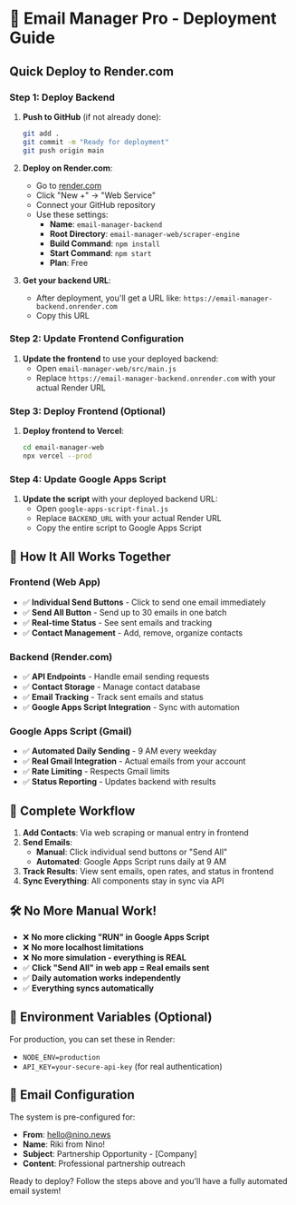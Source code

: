 # 🚀 Email Manager Pro - Deployment Guide

## Quick Deploy to Render.com

### Step 1: Deploy Backend
1. **Push to GitHub** (if not already done):
   ```bash
   git add .
   git commit -m "Ready for deployment"
   git push origin main
   ```

2. **Deploy on Render.com**:
   - Go to [render.com](https://render.com)
   - Click "New +" → "Web Service"
   - Connect your GitHub repository
   - Use these settings:
     - **Name**: `email-manager-backend`
     - **Root Directory**: `email-manager-web/scraper-engine`
     - **Build Command**: `npm install`
     - **Start Command**: `npm start`
     - **Plan**: Free

3. **Get your backend URL**:
   - After deployment, you'll get a URL like: `https://email-manager-backend.onrender.com`
   - Copy this URL

### Step 2: Update Frontend Configuration
1. **Update the frontend** to use your deployed backend:
   - Open `email-manager-web/src/main.js`
   - Replace `https://email-manager-backend.onrender.com` with your actual Render URL

### Step 3: Deploy Frontend (Optional)
1. **Deploy frontend to Vercel**:
   ```bash
   cd email-manager-web
   npx vercel --prod
   ```

### Step 4: Update Google Apps Script
1. **Update the script** with your deployed backend URL:
   - Open `google-apps-script-final.js`
   - Replace `BACKEND_URL` with your actual Render URL
   - Copy the entire script to Google Apps Script

## 🎯 How It All Works Together

### **Frontend (Web App)**
- ✅ **Individual Send Buttons** - Click to send one email immediately
- ✅ **Send All Button** - Send up to 30 emails in one batch
- ✅ **Real-time Status** - See sent emails and tracking
- ✅ **Contact Management** - Add, remove, organize contacts

### **Backend (Render.com)**
- ✅ **API Endpoints** - Handle email sending requests
- ✅ **Contact Storage** - Manage contact database
- ✅ **Email Tracking** - Track sent emails and status
- ✅ **Google Apps Script Integration** - Sync with automation

### **Google Apps Script (Gmail)**
- ✅ **Automated Daily Sending** - 9 AM every weekday
- ✅ **Real Gmail Integration** - Actual emails from your account
- ✅ **Rate Limiting** - Respects Gmail limits
- ✅ **Status Reporting** - Updates backend with results

## 🔄 Complete Workflow

1. **Add Contacts**: Via web scraping or manual entry in frontend
2. **Send Emails**: 
   - **Manual**: Click individual send buttons or "Send All"
   - **Automated**: Google Apps Script runs daily at 9 AM
3. **Track Results**: View sent emails, open rates, and status in frontend
4. **Sync Everything**: All components stay in sync via API

## 🛠 No More Manual Work!

- ❌ **No more clicking "RUN" in Google Apps Script**
- ❌ **No more localhost limitations**
- ❌ **No more simulation - everything is REAL**
- ✅ **Click "Send All" in web app = Real emails sent**
- ✅ **Daily automation works independently**
- ✅ **Everything syncs automatically**

## 🔧 Environment Variables (Optional)
For production, you can set these in Render:
- `NODE_ENV=production`
- `API_KEY=your-secure-api-key` (for real authentication)

## 📧 Email Configuration
The system is pre-configured for:
- **From**: hello@nino.news
- **Name**: Riki from Nino!
- **Subject**: Partnership Opportunity - [Company]
- **Content**: Professional partnership outreach

Ready to deploy? Follow the steps above and you'll have a fully automated email system! 